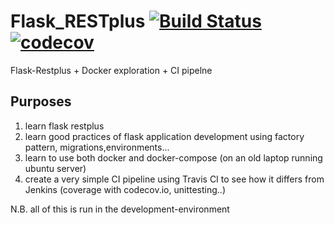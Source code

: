 # Flask_RESTplus [![Build Status](https://travis-ci.org/tlpss/Flask_RESTplus.svg?branch=master)](https://travis-ci.org/tlpss/Flask_RESTplus) [![codecov](https://codecov.io/gh/tlpss/Flask_RESTplus/branch/master/graph/badge.svg)](https://codecov.io/gh/tlpss/Flask_RESTplus)
Flask-Restplus + Docker exploration + CI pipelne
## Purposes
1. learn flask restplus
2. learn good practices of flask application development using factory pattern, migrations,environments...
3. learn to use both docker and docker-compose (on an old laptop running ubuntu server)
4. create a very simple CI pipeline using Travis CI to see how it differs from Jenkins (coverage with codecov.io, unittesting..)

N.B. all of this is run in the development-environment
